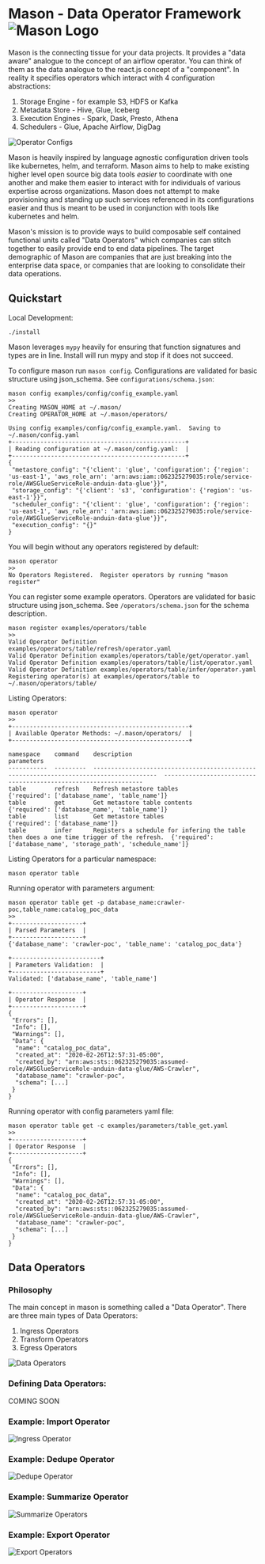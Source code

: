 # Mason - Data Operator Framework ![Mason Logo](images/MasonLogo.png) 

Mason is the connecting tissue for your data projects.   It provides a "data aware" analogue to the concept of an airflow operator.   You can think of them as the data analogue to the react.js concept of a "component".  In reality it specifies operators which interact with 4 configuration abstractions:

1.   Storage Engine - for example S3, HDFS or Kafka
2.   Metadata Store - Hive, Glue, Iceberg
3.   Execution Engines -  Spark, Dask, Presto, Athena 
4.   Schedulers - Glue, Apache Airflow, DigDag

![Operator Configs](images/OperatorConfigs.png)

Mason is heavily inspired by language agnostic configuration driven tools like kubernetes, helm, and terraform.   Mason aims to help to make existing higher level open source big data tools _easier_ to coordinate with one another and make them easier to interact with for individuals of various expertise across organizations.  Mason does not attempt to make provisioning and standing up such services referenced in its configurations easier and thus is meant to be used in conjunction with tools
like kubernetes and helm.

Mason's mission is to provide ways to build composable self contained functional units called "Data Operators" which companies can stitch together to easily provide end to end data pipelines.   The target demographic of Mason are companies that are just breaking into the enterprise data space, or companies that are looking to consolidate their data operations.

## Quickstart
Local Development:
```
./install
```
Mason leverages `mypy` heavily for ensuring that function signatures and types are in line. Install will run mypy and stop if it does not succeed.  

To configure mason run `mason config`.  Configurations are validated for basic structure using json_schema.  See `configurations/schema.json`:
```
mason config examples/config/config_example.yaml
>>
Creating MASON_HOME at ~/.mason/
Creating OPERATOR_HOME at ~/.mason/operators/

Using config examples/config/config_example.yaml.  Saving to ~/.mason/config.yaml
+-------------------------------------------------+
| Reading configuration at ~/.mason/config.yaml:  |
+-------------------------------------------------+
{
 "metastore_config": "{'client': 'glue', 'configuration': {'region': 'us-east-1', 'aws_role_arn': 'arn:aws:iam::062325279035:role/service-role/AWSGlueServiceRole-anduin-data-glue'}}",
 "storage_config": "{'client': 's3', 'configuration': {'region': 'us-east-1'}}",
 "scheduler_config": "{'client': 'glue', 'configuration': {'region': 'us-east-1', 'aws_role_arn': 'arn:aws:iam::062325279035:role/service-role/AWSGlueServiceRole-anduin-data-glue'}}",
 "execution_config": "{}"
}
```

You will begin without any operators registered by default:
```
mason operator
>>
No Operators Registered.  Register operators by running "mason register"

```
  You can register some example operators.  Operators are validated for basic structure using json_schema.  See `/operators/schema.json` for the schema description.
```
mason register examples/operators/table
>>
Valid Operator Definition examples/operators/table/refresh/operator.yaml
Valid Operator Definition examples/operators/table/get/operator.yaml
Valid Operator Definition examples/operators/table/list/operator.yaml
Valid Operator Definition examples/operators/table/infer/operator.yaml
Registering operator(s) at examples/operators/table to ~/.mason/operators/table/
```
Listing Operators:
```
mason operator
>>
+--------------------------------------------------+
| Available Operator Methods: ~/.mason/operators/  |
+--------------------------------------------------+

namespace    command    description                                                                               parameters
-----------  ---------  ----------------------------------------------------------------------------------------  ----------------------------------------------------------------
table        refresh    Refresh metastore tables                                                                  {'required': ['database_name', 'table_name']}
table        get        Get metastore table contents                                                              {'required': ['database_name', 'table_name']}
table        list       Get metastore tables                                                                      {'required': ['database_name']}
table        infer      Registers a schedule for infering the table then does a one time trigger of the refresh.  {'required': ['database_name', 'storage_path', 'schedule_name']}

```
Listing Operators for a particular namespace:
```
mason operator table
```

Running operator with parameters argument:
```
mason operator table get -p database_name:crawler-poc,table_name:catalog_poc_data
>>
+--------------------+
| Parsed Parameters  |
+--------------------+
{'database_name': 'crawler-poc', 'table_name': 'catalog_poc_data'}

+-------------------------+
| Parameters Validation:  |
+-------------------------+
Validated: ['database_name', 'table_name']

+--------------------+
| Operator Response  |
+--------------------+
{
 "Errors": [],
 "Info": [],
 "Warnings": [],
 "Data": {
  "name": "catalog_poc_data",
  "created_at": "2020-02-26T12:57:31-05:00",
  "created_by": "arn:aws:sts::062325279035:assumed-role/AWSGlueServiceRole-anduin-data-glue/AWS-Crawler",
  "database_name": "crawler-poc",
  "schema": [...]
 }
}

```
Running operator with config parameters yaml file:

```
mason operator table get -c examples/parameters/table_get.yaml
>>
+--------------------+
| Operator Response  |
+--------------------+
{
 "Errors": [],
 "Info": [],
 "Warnings": [],
 "Data": {
  "name": "catalog_poc_data",
  "created_at": "2020-02-26T12:57:31-05:00",
  "created_by": "arn:aws:sts::062325279035:assumed-role/AWSGlueServiceRole-anduin-data-glue/AWS-Crawler",
  "database_name": "crawler-poc",
  "schema": [...]
 }
}
```


## Data Operators 

### Philosophy

The main concept in mason is something called a "Data Operator".  There are three main types of Data Operators:

1.  Ingress Operators
2.  Transform Operators
3.  Egress Operators

![Data Operators](images/DataOperators.png)

### Defining Data Operators:
COMING SOON


### Example: Import Operator

![Ingress Operator](images/IngressOperator.png)

### Example: Dedupe Operator

![Dedupe Operator](images/DedupeOperator.png)

### Example: Summarize Operator

![Summarize Operators](images/SummarizeOperator.png)

### Example: Export Operator

![Export Operators](images/ExportOperator.png)
